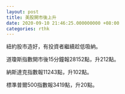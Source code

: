 ```yaml
---
layout: post
title: 美股開市後上升
date: 2020-09-10 21:46:25.000000000 +08:00
categories: rthk
---
```


紐約股市造好，有投資者繼續趁低吸納。

道瓊斯指數開市後15分鐘報28152點，升212點。

納斯達克指數報11243點，升102點。

標準普爾500指數報3419點，升20點。
